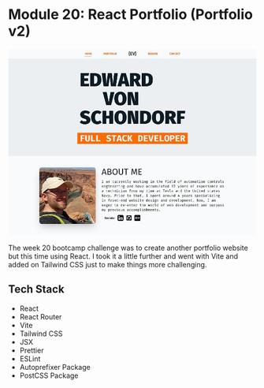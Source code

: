# Module 20: React Portfolio (Portfolio v2)

![Site Screenshot](../public/img/m20_react_portfolio.jpg)

The week 20 bootcamp challenge was to create another portfolio website but this time using React. I took it a little further and went with Vite and added on Tailwind CSS just to make things more challenging.

## Tech Stack
- React
- React Router
- Vite
- Tailwind CSS
- JSX
- Prettier
- ESLint
- Autoprefixer Package
- PostCSS Package